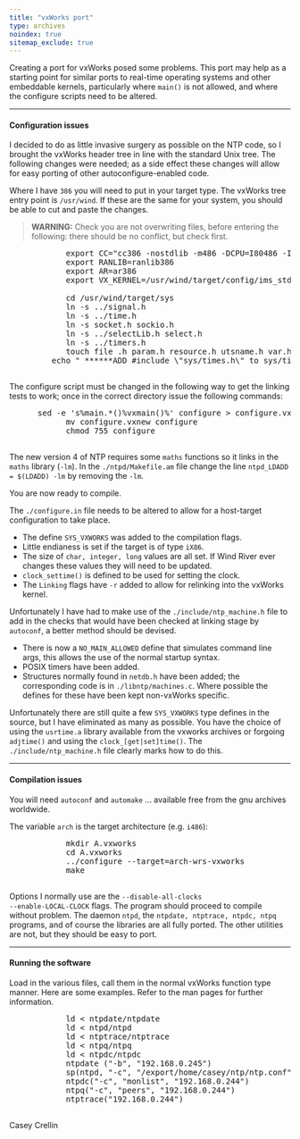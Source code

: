 ```yaml
---
title: "vxWorks port"
type: archives
noindex: true 
sitemap_exclude: true
---
```


Creating a port for vxWorks posed some problems. This port may help as a starting point for similar ports to real-time operating systems and other embeddable kernels, particularly where `main()` is not allowed, and where the configure scripts need to be altered.

* * *

#### Configuration issues

I decided to do as little invasive surgery as possible on the NTP code, so I brought the vxWorks header tree in line with the standard Unix tree. The following changes were needed; as a side effect these changes will allow for easy porting of other autoconfigure-enabled code.

Where I have `386` you will need to put in your target type. The vxWorks tree entry point is `/usr/wind`. If these are the same for your system, you should be able to cut and paste the changes.

> **WARNING:** Check you are not overwriting files, before entering the following: there should be no conflict, but check first.

<pre>            export CC="cc386 -nostdlib -m486 -DCPU=I80486 -I/usr/wind/target/h"
            export RANLIB=ranlib386
            export AR=ar386
            export VX_KERNEL=/usr/wind/target/config/ims_std_bsp/vxWorks

            cd /usr/wind/target/sys
            ln -s ../signal.h
            ln -s ../time.h
            ln -s socket.h sockio.h
            ln -s ../selectLib.h select.h
            ln -s ../timers.h
            touch file .h param.h resource.h utsname.h var.h ../netdb.h ../a.out.h ../termios.h
         echo " ******ADD #include \"sys/times.h\" to sys/time.h "
            </pre>

The configure script must be changed in the following way to get the linking tests to work; once in the correct directory issue the following commands:

<pre>      sed -e 's%main.*()%vxmain()%' configure > configure.vxnew
            mv configure.vxnew configure
            chmod 755 configure
      </pre>

The new version 4 of NTP requires some `maths` functions so it links in the `maths` library (`-lm`). In the `./ntpd/Makefile.am` file change the line `ntpd_LDADD = $(LDADD) -lm` by removing the `-lm`.

You are now ready to compile.

The `./configure.in` file needs to be altered to allow for a host-target configuration to take place.

*   The define `SYS_VXWORKS` was added to the compilation flags.
*   Little endianess is set if the target is of type `iX86`.
*   The size of `char, integer, long` values are all set. If Wind River ever changes these values they will need to be updated.
*   `clock_settime()` is defined to be used for setting the clock.
*   The `Linking` flags have `-r` added to allow for relinking into the vxWorks kernel.

Unfortunately I have had to make use of the `./include/ntp_machine.h` file to add in the checks that would have been checked at linking stage by `autoconf`, a better method should be devised.

*   There is now a `NO_MAIN_ALLOWED` define that simulates command line args, this allows the use of the normal startup syntax.
*   POSIX timers have been added.
*   Structures normally found in `netdb.h` have been added; the corresponding code is in `./libntp/machines.c`. Where possible the defines for these have been kept non-vxWorks specific.

Unfortunately there are still quite a few `SYS_VXWORKS` type defines in the source, but I have eliminated as many as possible. You have the choice of using the `usrtime.a` library available from the vxworks archives or forgoing `adjtime()` and using the `clock_[get|set]time()`. The `./include/ntp_machine.h` file clearly marks how to do this.

* * *

#### Compilation issues

You will need `autoconf` and `automake` ... available free from the gnu archives worldwide.

The variable `arch` is the target architecture (e.g. `i486`):

<pre>            mkdir A.vxworks
            cd A.vxworks
            ../configure --target=arch-wrs-vxworks
            make
       </pre>

Options I normally use are the <code>-\-disable-all-clocks -\-enable-LOCAL-CLOCK</code> flags. The program should proceed to compile without problem. The daemon `ntpd`, the `ntpdate, ntptrace, ntpdc, ntpq` programs, and of course the libraries are all fully ported. The other utilities are not, but they should be easy to port.

* * *

#### Running the software

Load in the various files, call them in the normal vxWorks function type manner. Here are some examples. Refer to the man pages for further information.

<pre>            ld < ntpdate/ntpdate
            ld < ntpd/ntpd
            ld < ntptrace/ntptrace
            ld < ntpq/ntpq
            ld < ntpdc/ntpdc
            ntpdate ("-b", "192.168.0.245")
            sp(ntpd, "-c", "/export/home/casey/ntp/ntp.conf")
            ntpdc("-c", "monlist", "192.168.0.244")
            ntpq("-c", "peers", "192.168.0.244")
            ntptrace("192.168.0.244")
        </pre>

Casey Crellin
